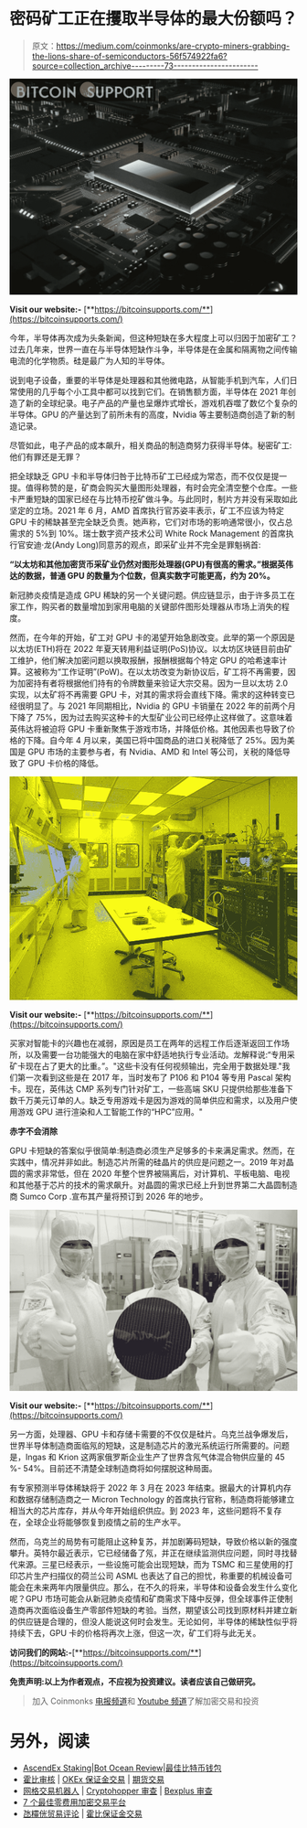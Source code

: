 # 密码矿工正在攫取半导体的最大份额吗？

> 原文：<https://medium.com/coinmonks/are-crypto-miners-grabbing-the-lions-share-of-semiconductors-56f574922fa6?source=collection_archive---------73----------------------->

![](img/3b58493d933c4badb2c1d7b541d64e12.png)

**Visit our website:-** [**https://bitcoinsupports.com/**](https://bitcoinsupports.com/)

今年，半导体再次成为头条新闻，但这种短缺在多大程度上可以归因于加密矿工？过去几年来，世界一直在与半导体短缺作斗争，半导体是在金属和隔离物之间传输电流的化学物质。硅是最广为人知的半导体。

说到电子设备，重要的半导体是处理器和其他微电路，从智能手机到汽车，人们日常使用的几乎每个小工具中都可以找到它们。在销售额方面，半导体在 2021 年创造了新的全球纪录。电子产品的产量也呈爆炸式增长，游戏机吞噬了数亿个复杂的半导体。GPU 的产量达到了前所未有的高度，Nvidia 等主要制造商创造了新的制造记录。

尽管如此，电子产品的成本飙升，相关商品的制造商努力获得半导体。秘密矿工:他们有罪还是无罪？

把全球缺乏 GPU 卡和半导体归咎于比特币矿工已经成为常态，而不仅仅是提一提。值得称赞的是，矿商会购买大量图形处理器，有时会完全清空整个仓库。一些卡严重短缺的国家已经在与比特币挖矿做斗争。与此同时，制片方并没有采取如此坚定的立场。2021 年 6 月，AMD 首席执行官苏姿丰表示，矿工不应该为特定 GPU 卡的稀缺甚至完全缺乏负责。她声称，它们对市场的影响通常很小，仅占总需求的 5%到 10%。瑞士数字资产技术公司 White Rock Management 的首席执行官安迪·龙(Andy Long)同意苏的观点，即采矿业并不完全是罪魁祸首:

**“以太坊和其他加密货币采矿业仍然对图形处理器(GPU)有很高的需求。”根据英伟达的数据，普通 GPU 的数量为个位数，但真实数字可能更高，约为 20%。**

新冠肺炎疫情是造成 GPU 稀缺的另一个关键问题。供应链显示，由于许多员工在家工作，购买者的数量增加到家用电脑的关键部件图形处理器从市场上消失的程度。

然而，在今年的开始，矿工对 GPU 卡的渴望开始急剧改变。此举的第一个原因是以太坊(ETH)将在 2022 年夏天转用利益证明(PoS)协议。以太坊区块链目前由矿工维护，他们解决加密问题以换取报酬，报酬根据每个特定 GPU 的哈希速率计算。这被称为“工作证明”(PoW)。在以太坊改变为新协议后，矿工将不再需要，因为加密持有者将根据他们持有的令牌数量来验证大宗交易。因为一旦以太坊 2.0 实现，以太矿将不再需要 GPU 卡，对其的需求将会直线下降。需求的这种转变已经很明显了。与 2021 年同期相比，Nvidia 的 GPU 卡销量在 2022 年的前两个月下降了 75%，因为过去购买这种卡的大型矿业公司已经停止这样做了。这意味着英伟达将被迫将 GPU 卡重新聚焦于游戏市场，并降低价格。其他因素也导致了价格的下降。自今年 4 月以来，美国已将中国商品的进口关税降低了 25%。因为美国是 GPU 市场的主要参与者，有 Nvidia、AMD 和 Intel 等公司，关税的降低导致了 GPU 卡价格的降低。

![](img/9bf8c421ee93e1e32764cd9348164a06.png)

**Visit our website:-** [**https://bitcoinsupports.com/**](https://bitcoinsupports.com/)

买家对智能卡的兴趣也在减弱，原因是员工在两年的远程工作后逐渐返回工作场所，以及需要一台功能强大的电脑在家中舒适地执行专业活动。龙解释说:“专用采矿卡现在占了更大的比重。”。"这些卡没有任何视频输出，完全用于数据处理."我们第一次看到这些是在 2017 年，当时发布了 P106 和 P104 等专用 Pascal 架构卡。现在，英伟达 CMP 系列专门针对矿工，一些高端 SKU 只提供给那些准备下数千万美元订单的人。缺乏专用游戏卡是因为游戏的简单供应和需求，以及用户使用游戏 GPU 进行渲染和人工智能工作的“HPC”应用。"

**赤字不会消除**

GPU 卡短缺的答案似乎很简单:制造商必须生产足够多的卡来满足需求。然而，在实践中，情况并非如此。制造芯片所需的硅晶片的供应是问题之一。2019 年对晶圆的需求非常低，但在 2020 年整个世界被隔离后，对计算机、平板电脑、电视和其他基于芯片的技术的需求飙升。对晶圆的需求已经上升到世界第二大晶圆制造商 Sumco Corp .宣布其产量将预订到 2026 年的地步。

![](img/951371744681e37156788bd874cc3e38.png)

**Visit our website:-** [**https://bitcoinsupports.com/**](https://bitcoinsupports.com/)

另一方面，处理器、GPU 卡和存储卡需要的不仅仅是硅片。乌克兰战争爆发后，世界半导体制造商面临氖的短缺，这是制造芯片的激光系统运行所需要的。问题是，Ingas 和 Krion 这两家俄罗斯企业生产了世界含氖气体混合物供应量的 45 %- 54%。目前还不清楚全球制造商将如何摆脱这种局面。

有专家预测半导体稀缺将于 2022 年 3 月在 2023 年结束。据最大的计算机内存和数据存储制造商之一 Micron Technology 的首席执行官称，制造商将能够建立相当大的芯片库存，并从今年开始组织供应。到 2023 年，这些问题将不复存在，全球企业将能够恢复到疫情之前的生产水平。

然而，乌克兰的局势有可能阻止这种复苏，并加剧筹码短缺，导致价格以新的强度攀升。英特尔最近表示，它已经储备了氖，并正在继续监测供应问题，同时寻找替代来源。三星已经表示，一些设施可能会出现短缺，而为 TSMC 和三星使用的打印芯片生产扫描仪的荷兰公司 ASML 也表达了自己的担忧，称重要的机械设备可能会在未来两年内限量供应。那么，在不久的将来，半导体和设备会发生什么变化呢？GPU 市场可能会从新冠肺炎疫情和矿商需求下降中反弹，但全球事件正使制造商再次面临设备生产零部件短缺的考验。当然，期望该公司找到原材料并建立新的供应链是合理的，但没人能说这何时会发生。无论如何，半导体的稀缺性似乎将持续下去，GPU 卡的价格将再次上涨，但这一次，矿工们将与此无关。

**访问我们的网站:-**[**https://bitcoinsupports.com/**](https://bitcoinsupports.com/)

**免责声明:以上为作者观点，不应视为投资建议。读者应该自己做研究。**

> 加入 Coinmonks [电报频道](https://t.me/coincodecap)和 [Youtube 频道](https://www.youtube.com/c/coinmonks/videos)了解加密交易和投资

# 另外，阅读

*   [AscendEx Staking](https://coincodecap.com/ascendex-staking)|[Bot Ocean Review](https://coincodecap.com/bot-ocean-review)|[最佳比特币钱包](https://coincodecap.com/bitcoin-wallets-india)
*   [霍比审核](https://coincodecap.com/huobi-review) | [OKEx 保证金交易](https://coincodecap.com/okex-margin-trading) | [期货交易](https://coincodecap.com/futures-trading)
*   [网格交易机器人](https://coincodecap.com/grid-trading) | [Cryptohopper 审查](/coinmonks/cryptohopper-review-a388ff5bae88) | [Bexplus 审查](https://coincodecap.com/bexplus-review)
*   [7 个最佳零费用加密交易平台](https://coincodecap.com/zero-fee-crypto-exchanges)
*   [氹欞侊贸易评论](https://coincodecap.com/anny-trade-review) | [霍比保证金交易](/coinmonks/huobi-margin-trading-b3b06cdc1519)